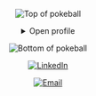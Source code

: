 

<div align="center">


![Top of pokeball](https://user-images.githubusercontent.com/44261381/209363264-ac854d3c-2cc2-44c4-928e-8a08d1013f46.png)

<details>
<summary>Open profile</summary>

[comment]: <> (View Counter)
<br>
<div>
  <div align=center>
          

  </div>
  <div align=center>
      <a href="https://git.io/typing-svg"><img src="https://readme-typing-svg.demolab.com?font=VT323&size=35&duration=3500&pause=300&color=A89568&center=true&vCenter=true&width=500&lines=Hey%2C+I'm+Monique;aka+Monini;Welcome+to+my+profile!;Description+of+myself%3A;Translator;Full+Stack+Developer+student;AI+enthusiast;Cat+lover;Young+at+heart" alt="Typing SVG" /></a>
  </div>
</div>

<details>
<summary>About me</summary>

[//]: # (You must have a lf before the markdown element when inside a block for it to work: https://stackoverflow.com/questions/29368902/how-can-i-wrap-my-markdown-in-an-html-div)

<div align="left">

```js
/**
 * Represents me.
 * @constructor
 * @param {string} city - Valencia, Spain.
 * @param {string} languages - Spanish, English, French.
 * @param {string} jobTitle - Full Stack Developer.
 * @param {string} hobbies - Hiking, Watching TV shows, board games.
 * @param {string} education - Universidad Metropolitana (graduated as translator), 4Geeks Academy (Student).
 * @param {string} stength - Consistency.
 * @param {Date} birthday - 8th of July 1991.
 */
```

</div>

</details>

<details>
  <summary>Quote</summary>
  <br>
  One of my favorite quotes
  <blockquote>
    “A person is either the effect of his environment or is able to have an effect upon his environment”.
    <br><strong>L. Ron Hubbard</strong>
  </blockquote>
</details>



</details>

![Bottom of pokeball](https://user-images.githubusercontent.com/44261381/209363271-905d2a5e-8a18-44c0-a450-45dddd4d5036.png)

</div>

<div align=center>
  <a href="https://www.linkedin.com/in/monique-latil-a07a46108/"><img src="https://img.shields.io/static/v1?style=for-the-badge&message=LinkedIn&color=0A66C2&logo=LinkedIn&logoColor=FFFFFF&label=" alt="LinkedIn" /></a>

  <a href="mailto:monique.latil.r@gmail.com?subject=Hi%20Monique%20,%20nice%20to%20meet%20you!"><img alt="Email" src="https://img.shields.io/static/v1?style=for-the-badge&message=Gmail&color=EA4335&logo=Gmail&logoColor=FFFFFF&label=" /></a>


</div>


